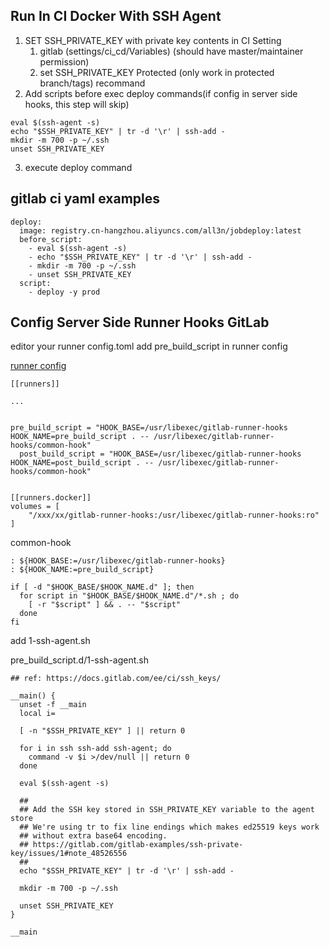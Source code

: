 ## Run In CI Docker With SSH Agent

1. SET SSH_PRIVATE_KEY with private key contents in CI Setting
   1. gitlab (settings/ci_cd/Variables) (should have master/maintainer permission)
   2. set SSH_PRIVATE_KEY Protected (only work in protected branch/tags) recommand
2. Add scripts before exec deploy commands(if config in server side hooks, this step  will skip)

```
eval $(ssh-agent -s)
echo "$SSH_PRIVATE_KEY" | tr -d '\r' | ssh-add -
mkdir -m 700 -p ~/.ssh
unset SSH_PRIVATE_KEY
```

3. execute deploy  command

## gitlab ci yaml examples

```
deploy:
  image: registry.cn-hangzhou.aliyuncs.com/all3n/jobdeploy:latest
  before_script:
    - eval $(ssh-agent -s)
    - echo "$SSH_PRIVATE_KEY" | tr -d '\r' | ssh-add -
    - mkdir -m 700 -p ~/.ssh
    - unset SSH_PRIVATE_KEY
  script:
    - deploy -y prod
```



## Config Server Side Runner Hooks GitLab

editor your runner config.toml add  pre_build_script in runner config

[runner config](https://docs.gitlab.com/runner/configuration/advanced-configuration.html#the-runners-section)

```
[[runners]]

...


pre_build_script = "HOOK_BASE=/usr/libexec/gitlab-runner-hooks HOOK_NAME=pre_build_script . -- /usr/libexec/gitlab-runner-hooks/common-hook"
  post_build_script = "HOOK_BASE=/usr/libexec/gitlab-runner-hooks HOOK_NAME=post_build_script . -- /usr/libexec/gitlab-runner-hooks/common-hook"
  
  
[[runners.docker]]
volumes = [
	"/xxx/xx/gitlab-runner-hooks:/usr/libexec/gitlab-runner-hooks:ro"
]
```





common-hook

```
: ${HOOK_BASE:=/usr/libexec/gitlab-runner-hooks}
: ${HOOK_NAME:=pre_build_script}

if [ -d "$HOOK_BASE/$HOOK_NAME.d" ]; then
  for script in "$HOOK_BASE/$HOOK_NAME.d"/*.sh ; do
    [ -r "$script" ] && . -- "$script"
  done
fi
```

add 1-ssh-agent.sh

pre_build_script.d/1-ssh-agent.sh

```
## ref: https://docs.gitlab.com/ee/ci/ssh_keys/

__main() {
  unset -f __main
  local i=

  [ -n "$SSH_PRIVATE_KEY" ] || return 0

  for i in ssh ssh-add ssh-agent; do
    command -v $i >/dev/null || return 0
  done

  eval $(ssh-agent -s)

  ##
  ## Add the SSH key stored in SSH_PRIVATE_KEY variable to the agent store
  ## We're using tr to fix line endings which makes ed25519 keys work
  ## without extra base64 encoding.
  ## https://gitlab.com/gitlab-examples/ssh-private-key/issues/1#note_48526556
  ##
  echo "$SSH_PRIVATE_KEY" | tr -d '\r' | ssh-add -

  mkdir -m 700 -p ~/.ssh

  unset SSH_PRIVATE_KEY
}

__main
```

